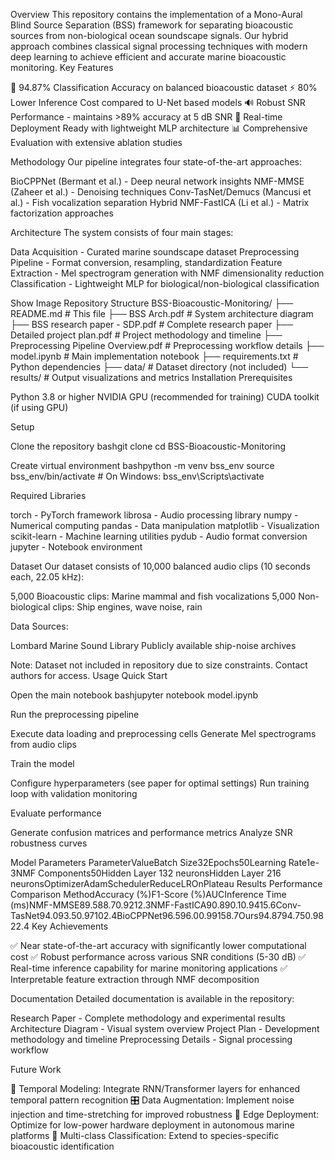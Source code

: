 Overview
This repository contains the implementation of a Mono-Aural Blind Source Separation (BSS) framework for separating bioacoustic sources from non-biological ocean soundscape signals. Our hybrid approach combines classical signal processing techniques with modern deep learning to achieve efficient and accurate marine bioacoustic monitoring.
Key Features

🎯 94.87% Classification Accuracy on balanced bioacoustic dataset
⚡ 80% Lower Inference Cost compared to U-Net based models
🔊 Robust SNR Performance - maintains >89% accuracy at 5 dB SNR
🐋 Real-time Deployment Ready with lightweight MLP architecture
📊 Comprehensive Evaluation with extensive ablation studies

Methodology
Our pipeline integrates four state-of-the-art approaches:

BioCPPNet (Bermant et al.) - Deep neural network insights
NMF-MMSE (Zaheer et al.) - Denoising techniques
Conv-TasNet/Demucs (Mancusi et al.) - Fish vocalization separation
Hybrid NMF-FastICA (Li et al.) - Matrix factorization approaches

Architecture
The system consists of four main stages:

Data Acquisition - Curated marine soundscape dataset
Preprocessing Pipeline - Format conversion, resampling, standardization
Feature Extraction - Mel spectrogram generation with NMF dimensionality reduction
Classification - Lightweight MLP for biological/non-biological classification

Show Image
Repository Structure
BSS-Bioacoustic-Monitoring/
├── README.md                           # This file
├── BSS Arch.pdf                        # System architecture diagram
├── BSS research paper - SDP.pdf        # Complete research paper
├── Detailed project plan.pdf           # Project methodology and timeline
├── Preprocessing Pipeline Overview.pdf  # Preprocessing workflow details
├── model.ipynb                         # Main implementation notebook
├── requirements.txt                    # Python dependencies
├── data/                              # Dataset directory (not included)
└── results/                           # Output visualizations and metrics
Installation
Prerequisites

Python 3.8 or higher
NVIDIA GPU (recommended for training)
CUDA toolkit (if using GPU)

Setup

Clone the repository
bashgit clone 
cd BSS-Bioacoustic-Monitoring

Create virtual environment
bashpython -m venv bss_env
source bss_env/bin/activate  # On Windows: bss_env\Scripts\activate



Required Libraries

torch - PyTorch framework
librosa - Audio processing library
numpy - Numerical computing
pandas - Data manipulation
matplotlib - Visualization
scikit-learn - Machine learning utilities
pydub - Audio format conversion
jupyter - Notebook environment

Dataset
Our dataset consists of 10,000 balanced audio clips (10 seconds each, 22.05 kHz):

5,000 Bioacoustic clips: Marine mammal and fish vocalizations
5,000 Non-biological clips: Ship engines, wave noise, rain

Data Sources:

Lombard Marine Sound Library
Publicly available ship-noise archives

Note: Dataset not included in repository due to size constraints. Contact authors for access.
Usage
Quick Start

Open the main notebook
bashjupyter notebook model.ipynb

Run the preprocessing pipeline

Execute data loading and preprocessing cells
Generate Mel spectrograms from audio clips


Train the model

Configure hyperparameters (see paper for optimal settings)
Run training loop with validation monitoring


Evaluate performance

Generate confusion matrices and performance metrics
Analyze SNR robustness curves



Model Parameters
ParameterValueBatch Size32Epochs50Learning Rate1e-3NMF Components50Hidden Layer 132 neuronsHidden Layer 216 neuronsOptimizerAdamSchedulerReduceLROnPlateau
Results
Performance Comparison
MethodAccuracy (%)F1-Score (%)AUCInference Time (ms)NMF-MMSE89.588.70.9212.3NMF-FastICA90.890.10.9415.6Conv-TasNet94.093.50.97102.4BioCPPNet96.596.00.99158.7Ours94.8794.750.9822.4
Key Achievements

✅ Near state-of-the-art accuracy with significantly lower computational cost
✅ Robust performance across various SNR conditions (5-30 dB)
✅ Real-time inference capability for marine monitoring applications
✅ Interpretable feature extraction through NMF decomposition

Documentation
Detailed documentation is available in the repository:

Research Paper - Complete methodology and experimental results
Architecture Diagram - Visual system overview
Project Plan - Development methodology and timeline
Preprocessing Details - Signal processing workflow

Future Work

🔄 Temporal Modeling: Integrate RNN/Transformer layers for enhanced temporal pattern recognition
🎛️ Data Augmentation: Implement noise injection and time-stretching for improved robustness
📱 Edge Deployment: Optimize for low-power hardware deployment in autonomous marine platforms
🌊 Multi-class Classification: Extend to species-specific bioacoustic identification
